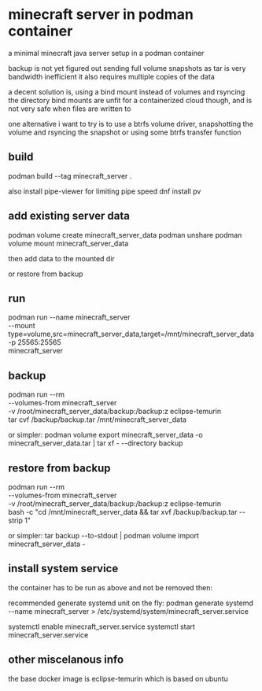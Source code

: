 # minecraft server in podman container

a minimal minecraft java server setup in a podman container

backup is not yet figured out
sending full volume snapshots as tar is very bandwidth inefficient
it also requires multiple copies of the data

a decent solution is, using a bind mount instead of volumes and rsyncing the directory
bind mounts are unfit for a containerized cloud though, and is not very safe when files are written to

one alternative i want to try is to use a btrfs volume driver,
snapshotting the volume and rsyncing the snapshot or using some btrfs transfer function

## build

podman build --tag minecraft_server .

also install pipe-viewer for limiting pipe speed
dnf install pv

## add existing server data

podman volume create minecraft_server_data
podman unshare
podman volume mount minecraft_server_data

then add data to the mounted dir

or restore from backup 

## run

podman run --name minecraft_server \
    --mount type=volume,src=minecraft_server_data,target=/mnt/minecraft_server_data \
    -p 25565:25565 \
    minecraft_server

## backup

podman run --rm \
    --volumes-from minecraft_server \
    -v /root/minecraft_server_data/backup:/backup:z eclipse-temurin \
    tar cvf /backup/backup.tar /mnt/minecraft_server_data

or simpler:
podman volume export minecraft_server_data -o minecraft_server_data.tar | tar xf - --directory backup

## restore from backup

podman run --rm \
    --volumes-from minecraft_server \
    -v /root/minecraft_server_data/backup:/backup:z eclipse-temurin \
    bash -c "cd /mnt/minecraft_server_data && tar xvf /backup/backup.tar --strip 1"

or simpler:
tar backup --to-stdout | podman volume import minecraft_server_data -

## install system service
the container has to be run as above and not be removed
then:

recommended generate systemd unit on the fly:
podman generate systemd --name minecraft_server > /etc/systemd/system/minecraft_server.service

systemctl enable minecraft_server.service
systemctl start minecraft_server.service

## other miscelanous info

the base docker image is eclipse-temurin which is based on ubuntu
